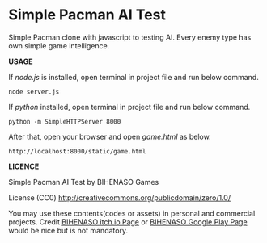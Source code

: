 # Simple Pacman AI Test

Simple Pacman clone with javascript to testing AI. Every enemy type has own simple game intelligence.

**USAGE**

If *node.js* is installed, open terminal in project file and run below command.

`node server.js`

If *python* installed, open terminal in project file and run below command.

`python -m SimpleHTTPServer 8000`

After that, open your browser and open *game.html* as below.

`http://localhost:8000/static/game.html`

**LICENCE**

Simple Pacman AI Test by BIHENASO Games

License (CC0)
http://creativecommons.org/publicdomain/zero/1.0/

You may use these contents(codes or assets) in personal and commercial projects.
Credit [BIHENASO itch.io Page](https://bihenaso-games.itch.io/) or
[BIHENASO Google Play Page](https://play.google.com/store/apps/developer?id=BIHENASO+Games) would be nice but is not mandatory.
